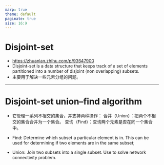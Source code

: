 ```yaml
---
marp: true
theme: default
paginate: true
size: 16:9
---
```


# Disjoint-set

- https://zhuanlan.zhihu.com/p/93647900
- Disjoint-set is a data structure that keeps track of a set of elements partitioned into a number of disjoint (non overlapping) subsets.
- 主要用于解决一些元素分组的问题。

---

# Disjoint-set union–find algorithm

- 它管理一系列不相交的集合，并支持两种操作：
  合并（Union）：把两个不相交的集合合并为一个集合。
  查询（Find）：查询两个元素是否在同一个集合中。

- Find: Determine which subset a particular element is in. This can be used for determining if two elements are in the same subset;
- Union: Join two subsets into a single subset.
  Use to solve network connectivity problem.
